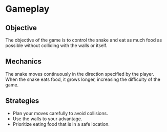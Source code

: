 # Gameplay

## Objective

The objective of the game is to control the snake and eat as much food as possible without colliding with the walls or itself.

## Mechanics

The snake moves continuously in the direction specified by the player. When the snake eats food, it grows longer, increasing the difficulty of the game.

## Strategies

*   Plan your moves carefully to avoid collisions.
*   Use the walls to your advantage.
*   Prioritize eating food that is in a safe location.